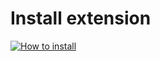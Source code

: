 # Install extension 

[![How to install](https://img.youtube.com/vi/xOYpaMTCd3c/0.jpg)](https://www.youtube.com/watch?v=xOYpaMTCd3c)
